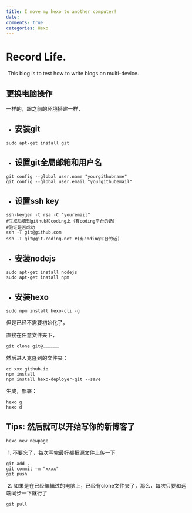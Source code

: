 ```yaml
---
title: I move my hexo to another computer!
date: 
comments: true
categories: Hexo
---
```


# Record Life.

​	This blog is to test how to write blogs on multi-device.

<!--more-->

## 更换电脑操作

一样的，跟之前的环境搭建一样，

- ## 安装git

```text
sudo apt-get install git
```

- ## 设置git全局邮箱和用户名

```text
git config --global user.name "yourgithubname"
git config --global user.email "yourgithubemail"
```

- ## 设置ssh key

```text
ssh-keygen -t rsa -C "youremail"
#生成后填到github和coding上（有coding平台的话）
#验证是否成功
ssh -T git@github.com
ssh -T git@git.coding.net #(有coding平台的话)
```

- ## 安装nodejs

```text
sudo apt-get install nodejs
sudo apt-get install npm
```

- ## 安装hexo  

```text
sudo npm install hexo-cli -g
```

但是已经不需要初始化了，

直接在任意文件夹下，

```text
git clone git@………………
```

然后进入克隆到的文件夹：

```text
cd xxx.github.io
npm install
npm install hexo-deployer-git --save
```

生成，部署：

```text
hexo g
hexo d
```



## Tips: 然后就可以开始写你的新博客了

```text
hexo new newpage
```

​	1. 不要忘了，每次写完最好都把源文件上传一下

```text
git add .
git commit –m "xxxx"
git push 
```

​	2. 如果是在已经编辑过的电脑上，已经有clone文件夹了，那么，每次只要和远端同步一下就行了

```text
git pull
```